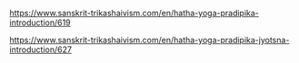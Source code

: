https://www.sanskrit-trikashaivism.com/en/hatha-yoga-pradipika-introduction/619

https://www.sanskrit-trikashaivism.com/en/hatha-yoga-pradipika-jyotsna-introduction/627